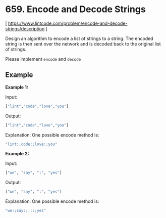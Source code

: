 # 659. Encode and Decode Strings
[ https://www.lintcode.com/problem/encode-and-decode-strings/description ]

Design an algorithm to encode a list of strings to a string. The encoded string is then sent over the network and is decoded back to the original list of strings.

Please implement `encode` and `decode`

## Example
**Example 1:**

Input:
```sh
["lint","code","love","you"]
```
Output:
```sh
["lint","code","love","you"]
```
Explanation:
One possible encode method is: 
```sh
"lint:;code:;love:;you"
```

**Example 2:**

Input:
```sh
["we", "say", ":", "yes"]
```
Output:
```sh
["we", "say", ":", "yes"]
```
Explanation:
One possible encode method is:
```sh
"we:;say:;:::;yes"
```